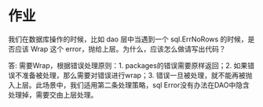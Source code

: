 # 作业
我们在数据库操作的时候，比如 dao 层中当遇到一个 sql.ErrNoRows 的时候，是否应该 Wrap 这个 error，抛给上层。为什么，应该怎么做请写出代码？

答: 需要Wrap，根据错误处理原则：1. packages的错误需要原样返回；2. 如果错误不准备被处理，那么需要对错误进行wrap；3. 错误一旦被处理，就不能再被抛入上层。此场景中，我们适用第二条处理策略，sql Error没有办法在DAO中隐含处理掉，需要交由上层处理。
